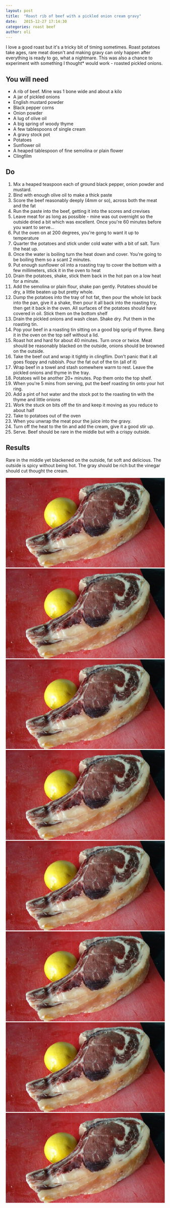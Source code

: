 ```yaml
---
layout: post
title:  "Roast rib of beef with a pickled onion cream gravy"
date:   2015-12-27 17:14:30
categories: roast beef  
author: oli
---
```


I love a good roast but it's a tricky bit of timing sometimes.  Roast potatoes take ages, rare meat  doesn't and making gravy can only happen after everything is ready to go, what a nightmare.  This was also a chance to experiment with something I thought* would work - roasted pickled onions.

## You will need

* A rib of beef.  Mine was 1 bone wide and about a kilo
* A jar of pickled onions
* English mustard powder
* Black pepper corns
* Onion powder
* A lug of olive oil
* A big spring of woody thyme
* A few tablespoons of single cream
* A gravy stock pot
* Potatoes
* Sunflower oil
* A heaped tablespoon of fine semolina or plain flower
* Clingfilm


## Do

1. Mix a heaped teaspoon each of ground black pepper, onion powder and mustard.
2. Bind with enough olive oil to make a thick paste
3. Score the beef reasonably deeply (4mm or so), across both the meat and the fat
4. Run the paste into the beef, getting it into the scores and crevises
5. Leave meat for as long as possible - mine was out overnight so the outside dried a bit which was excellent.    Once you're 60 minutes before you want to serve...
6. Put the oven on at 200 degrees, you're gong to want it up to temperature
7. Quarter the potatoes and stick under cold water with a bit of salt.  Turn the heat up.
8. Once the water is boiling turn the heat down and cover.  You're going to be boiling them so a scant 2 minutes.
9. Put enough sunflower oil into a roasting tray to cover the bottom with a few millimeters, stick it in the oven to heat
10. Drain the potatoes, shake, stick them back in the hot pan on a low heat for a minute.  
11. Add the semolina or plain flour, shake pan gently.  Potatoes should be dry, a little beaten up but pretty whole.
12. Dump the potatoes into the tray of hot fat, then pour the whole lot back into the pan, give it a shake, then pour it all back into the roasting try, then get it back in the oven.  All surfaces of the potatoes should have covered in oil.  Stick them on the bottom shelf
13. Drain the pickled onions and wash clean.  Shake dry.  Put them in the roasting tin.
13. Pop your beef in a roasting tin sitting on a good big sprig of thyme.  Bang it in the oven on the top self without a lid.
14. Roast hot and hard for about 40 minutes.  Turn once or twice.  Meat should be reasonably blacked on the outside, onions should be browned on the outside.
15. Take the beef out and wrap it tightly in clingflim.  Don't panic that it all goes floppy and rubbish.  Pour the fat out of the tin (all of it)
16. Wrap beef in a towel and stash somewhere warm to rest.  Leave the pickled onions and thyme in the tray.
17. Potatoes will be another 20+ minutes.  Pop them onto the top shelf.
18. When you're 5 mins from serving, put the beef roasting tin onto your hot ring.
19. Add a pint of hot water and the stock pot to the roasting tin with the thyme and little onions
20. Work the stuck on bits off the tin and keep it moving as you reduce to about half
21. Take to potatoes out of the oven
22. When you unwrap the meat pour the juice into the gravy.
23. Turn off the heat to the tin and add the cream, give it a good stir up.
24. Serve.  Beef should be rare in the middle but with a crispy outside.

## Results

Rare in the middle yet blackened on the outside, fat soft and delicious.  The outside is spicy without being hot.  The gray should be rich but the vinegar should cut thought the cream.


![The beef, lemon for scale](/images/beef-rib-pickled-onion-gravy/beef-rib-pickled-onion-gravy-1.jpg)
![Scored, seasoned and resting](/images/beef-rib-pickled-onion-gravy/beef-rib-pickled-onion-gravy-1.jpg)
![After roasting](/images/beef-rib-pickled-onion-gravy/beef-rib-pickled-onion-gravy-1.jpg)
![Before wrapping](/images/beef-rib-pickled-onion-gravy/beef-rib-pickled-onion-gravy-1.jpg)
![These are the best roasties I've ever made](/images/beef-rib-pickled-onion-gravy/beef-rib-pickled-onion-gravy-1.jpg)
![Quick and easy](/images/beef-rib-pickled-onion-gravy/beef-rib-pickled-onion-gravy-1.jpg)
![I left the thyme in](/images/beef-rib-pickled-onion-gravy/beef-rib-pickled-onion-gravy-1.jpg)
![Before carving](/images/beef-rib-pickled-onion-gravy/beef-rib-pickled-onion-gravy-1.jpg)